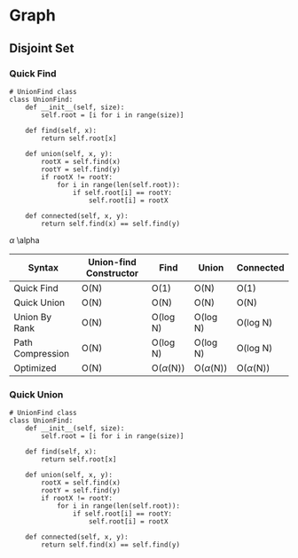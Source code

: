 # Graph

## Disjoint Set

### Quick Find

```
# UnionFind class
class UnionFind:
    def __init__(self, size):
        self.root = [i for i in range(size)]

    def find(self, x):
        return self.root[x]
		
    def union(self, x, y):
        rootX = self.find(x)
        rootY = self.find(y)
        if rootX != rootY:
            for i in range(len(self.root)):
                if self.root[i] == rootY:
                    self.root[i] = rootX

    def connected(self, x, y):
        return self.find(x) == self.find(y)
```
$\alpha$
\alpha

| Syntax      | Union-find Constructor | Find | Union | Connected |
| ----------- | ----------- |---|---|---|
| Quick Find  | O(N)       | O(1) | O(N) | O(1) |
| Quick Union | O(N)       | O(N) |  O(N) |  O(N) |
| Union By Rank | O(N)       | O(log N) |  O(log N) |  O(log N) |
| Path Compression | O(N)       | O(log N) |  O(log N) |  O(log N) |
| Optimized | O(N) | O($\alpha$(N)) | O($\alpha$(N)) | O($\alpha$(N)) |
### Quick Union

```
# UnionFind class
class UnionFind:
    def __init__(self, size):
        self.root = [i for i in range(size)]

    def find(self, x):
        return self.root[x]
		
    def union(self, x, y):
        rootX = self.find(x)
        rootY = self.find(y)
        if rootX != rootY:
            for i in range(len(self.root)):
                if self.root[i] == rootY:
                    self.root[i] = rootX

    def connected(self, x, y):
        return self.find(x) == self.find(y)
```
